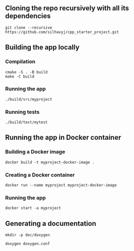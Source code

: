## Cloning the repo recursively with all its dependencies 

```
git clone --recursive https://github.com/silhavyj/cpp_starter_project.git
```

## Building the app locally

### Compilation

```
cmake -S . -B build
make -C build
```

### Running the app

```
./build/src/myproject
```

### Running tests

```
./build/test/mytest
```

## Running the app in Docker container


### Building a Docker image

```
docker build -t myproject-docker-image .
```

### Creating a Docker container

```
docker run --name myproject myproject-docker-image
```

### Running the app

```
docker start -a myproject
```

## Generating a documentation

```
mkdir -p doc/doxygen
```

```
doxygen doxygen.conf
```
